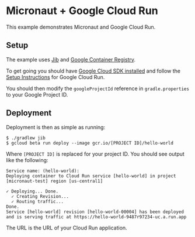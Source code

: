 # Micronaut + Google Cloud Run

This example demonstrates Micronaut and Google Cloud Run.

## Setup

The example uses [Jib](https://github.com/GoogleContainerTools/jib) and [Google Container Registry](https://cloud.google.com/container-registry/).

To get going you should have [Google Cloud SDK installed](https://cloud.google.com/sdk/install) and follow the [Setup Instructions](https://cloud.google.com/run/docs/setup) for Google Cloud Run.

You should then modify the `googleProjectId` reference in `gradle.properties` to your Google Project ID.

## Deployment

Deployment is then as simple as running:

```
$ ./gradlew jib
$ gcloud beta run deploy --image gcr.io/[PROJECT ID]/hello-world
```

Where `[PROJECT ID]` is replaced for your project ID. You should see output like the following:

```
Service name: (hello-world):  
Deploying container to Cloud Run service [hello-world] in project [micronaut-test] region [us-central1]

✓ Deploying... Done.                                                                                                                                                                                                            
  ✓ Creating Revision...                                                                                                                                                                                                        
  ✓ Routing traffic...                                                                                                                                                                                                          
Done.                                                                                                                                                                                                                           
Service [hello-world] revision [hello-world-00004] has been deployed and is serving traffic at https://hello-world-9487r97234-uc.a.run.app
```

The URL is the URL of your Cloud Run application.